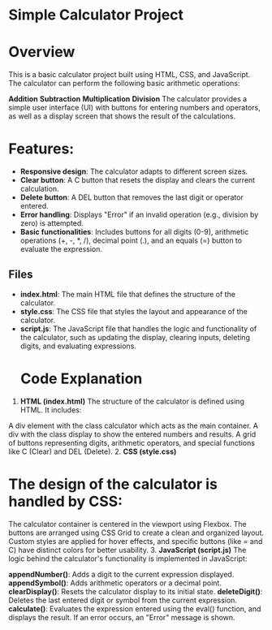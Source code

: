 # Simple Calculator Project
# Overview
This is a basic calculator project built using HTML, CSS, and JavaScript. The calculator can perform the following basic arithmetic operations:

**Addition**
**Subtraction**
**Multiplication**
**Division**
The calculator provides a simple user interface (UI) with buttons for entering numbers and operators, as well as a display screen that shows the result of the calculations.

# Features:
- **Responsive design**: The calculator adapts to different screen sizes.
- **Clear button**: A C button that resets the display and clears the current calculation.
- **Delete button**: A DEL button that removes the last digit or operator entered.
- **Error handling**: Displays "Error" if an invalid operation (e.g., division by zero) is attempted.
- **Basic functionalities**: Includes buttons for all digits (0-9), arithmetic operations (+, -, *, /), decimal point (.), and an equals (=) button to evaluate the expression.
## Files
- **index.html**: The main HTML file that defines the structure of the calculator.
- **style.css**: The CSS file that styles the layout and appearance of the calculator.
- **script.js**: The JavaScript file that handles the logic and functionality of the calculator, such as updating the display, clearing inputs, deleting digits, and evaluating expressions.
  # Code Explanation
1. **HTML (index.html)**
The structure of the calculator is defined using HTML. It includes:

A div element with the class calculator which acts as the main container.
A div with the class display to show the entered numbers and results.
A grid of buttons representing digits, arithmetic operators, and special functions like C (Clear) and DEL (Delete).
2. **CSS (style.css)**
# The design of the calculator is handled by CSS:

The calculator container is centered in the viewport using Flexbox.
The buttons are arranged using CSS Grid to create a clean and organized layout.
Custom styles are applied for hover effects, and specific buttons (like = and C) have distinct colors for better usability.
3. **JavaScript (script.js)**
The logic behind the calculator's functionality is implemented in JavaScript:

**appendNumber()**: Adds a digit to the current expression displayed.
**appendSymbol()**: Adds arithmetic operators or a decimal point.
**clearDisplay()**: Resets the calculator display to its initial state.
**deleteDigit()**: Deletes the last entered digit or symbol from the current expression.
**calculate()**: Evaluates the expression entered using the eval() function, and displays the result. If an error occurs, an "Error" message is shown.
